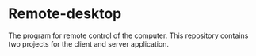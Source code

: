 # Remote-desktop
The program for remote control of the computer.
This repository contains two projects for the client and server application.
